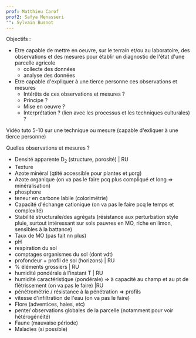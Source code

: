 ```yaml
---
prof: Matthieu Carof
prof2: Safya Menasseri
"": Sylvain Busnot
---
```

Objectifs :
- Etre capable de mettre en oeuvre, sur le terrain et/ou au laboratoire, des observations et des mesures pour établir un diagnostic de l'état d'une parcelle agricole
	- collecte des données
	- analyse des données
- Etre capable d'expliquer à une tierce personne ces observations et mesures
	- Intérêts de ces observations et mesures ?
	- Principe ?
	- Mise en oeuvre ?
	- Interprétation ? (lien avec les processus et les techniques culturales) ?

Vidéo tuto 5-10 sur une technique ou mesure (capable d'exliquer à une tierce personne)

Quelles observations et mesures ?

- Densité apparente D<sub>2</sub> (structure, porosité) | RU
- Texture
- Azote minéral (qtité accessible pour plantes et µorg)
- Azote organique (on va pas le faire pcq plus compliqué et long => minéralisation)
- phosphore
- teneur en carbone labile (colorimétrie)
- Capacité d'échange cationique (on va pas le faire pcq le temps et complexité)
- Stabilité structurale/des agrégats (résistance aux perturbation style pluie, surtout intéressant sur sols pauvres en MO, riche en limon, sensibles à la battance)
- Taux de MO (pas fait nn plus)
- pH
- respiration du sol
- comptages organismes du sol (dont vdt) 
- profondeur + profil de sol (horizons) | RU
- % éléments grossiers | RU
- humidité pondérale à l'instant T | RU
- humidité caractéristique (pondérale) => à capacité au champ et au pt de flétrissement (on va pas le faire) |RU
- pénétrométrie / résistance à la pénétration => profils
- vitesse d'infiltration de l'eau (on va pas le faire)
- Flore (adventices, haies, etc)
- pente/ observations globales de la parcelle (notamment pour voir hétérogénéité)
- Faune (mauvaise période)
- Maladies (si possible)


